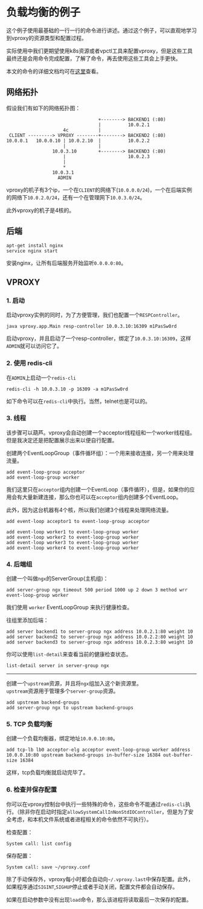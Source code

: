 # 负载均衡的例子

这个例子使用最基础的一行一行的命令进行讲述。通过这个例子，可以直观地学习到vproxy的资源类型和配置过程。

实际使用中我们更期望使用k8s资源或者vpctl工具来配置vproxy，但是这些工具最终还是会用命令完成配置，了解了命令，再去使用这些工具会上手更快。

本文的命令的详细文档均可在[这里](https://github.com/wkgcass/vproxy/blob/master/doc/command.md)查看。

## 网络拓扑

假设我们有如下的网络拓扑图：

```
                                  +--------> BACKEND1 (:80)
                                  |          10.0.2.1
                     4c           |
 CLIENT ---------> VPROXY --------+--------> BACKEND2 (:80)
10.0.0.1   10.0.0.10 | 10.0.2.10  |          10.0.2.2
                     |            |
                 10.0.3.10        +--------> BACKEND3 (:80)
                     |                       10.0.2.3
                     |
                     *
                 10.0.3.1
                   ADMIN
```

vproxy的机子有3个ip，一个在`CLIENT`的网络下(`10.0.0.0/24`)，一个在后端实例的网络下`10.0.2.0/24`，还有一个在管理网下`10.0.3.0/24`。

此外vproxy的机子是4核的。

## 后端

```
apt-get install nginx
service nginx start
```

安装nginx，让所有后端服务开始监听`0.0.0.0:80`。

## VPROXY

### 1. 启动

启动vproxy实例的同时，为了方便管理，我们也配置一个`RESPController`。

```
java vproxy.app.Main resp-controller 10.0.3.10:16309 m1PasSw0rd
```

启动vproxy，并且启动了一个resp-controller，绑定了`10.0.3.10:16309`，这样`ADMIN`就可以访问它了。

### 2. 使用 redis-cli

在`ADMIN`上启动一个`redis-cli`

```
redis-cli -h 10.0.3.10 -p 16309 -a m1PasSw0rd
```

如下命令可以在`redis-cli`中执行。当然，telnet也是可以的。

### 3. 线程

该步骤可以葫芦。vproxy会自动创建一个acceptor线程组和一个worker线程组。  
但是我决定还是把配置展示出来以便自行配置。

创建两个EventLoopGroup（事件循环组）：一个用来接收连接，另一个用来处理流量。

```
add event-loop-group acceptor
add event-loop-group worker
```

我们这里只在`acceptor`组内创建一个EventLoop（事件循环），但是，如果你的应用会有大量新建连接，那么你也可以在`acceptor`组内创建多个EventLoop。

此外，因为这台机器有4个核，所以我们创建3个线程来处理网络流量。

```
add event-loop acceptor1 to event-loop-group acceptor

add event-loop worker1 to event-loop-group worker
add event-loop worker2 to event-loop-group worker
add event-loop worker3 to event-loop-group worker
add event-loop worker4 to event-loop-group worker
```

### 4. 后端组

创建一个叫做`ngx`的ServerGroup(主机组)：

```
add server-group ngx timeout 500 period 1000 up 2 down 3 method wrr event-loop-group worker
```

我们使用 `worker` EventLoopGroup 来执行健康检查。

往组里添加后端：

```
add server backend1 to server-group ngx address 10.0.2.1:80 weight 10
add server backend2 to server-group ngx address 10.0.2.2:80 weight 10
add server backend3 to server-group ngx address 10.0.2.3:80 weight 10
```

你可以使用`list-detail`来查看当前的健康检查状态。

```
list-detail server in server-group ngx
```

---

创建一个`upstream`资源，并且将`ngx`组加入这个新资源里。  
`upstream`资源用于管理多个`server-group`资源。

```
add upstream backend-groups
add server-group ngx to upstream backend-groups
```

### 5. TCP 负载均衡

创建一个负载均衡器，绑定地址`10.0.0.10:80`。

```
add tcp-lb lb0 acceptor-elg acceptor event-loop-group worker address 10.0.0.10:80 upstream backend-groups in-buffer-size 16384 out-buffer-size 16384
```

这样，tcp负载均衡就启动完毕了。

### 6. 检查并保存配置

你可以在vproxy控制台中执行一些特殊的命令，这些命令不能通过`redis-cli`执行。（除非你在启动时指定`allowSystemCallInNonStdIOController`，但是为了安全考虑，和本机文件系统或者进程相关的命令依然不可执行）。

检查配置：

```
System call: list config
```

保存配置：

```
System call: save ~/vproxy.conf
```

除了手动保存外，vproxy每小时都会自动向`~/.vproxy.last`中保存配置。此外，如果程序通过`SIGINT`,`SIGHUP`停止或者手动关闭，配置文件都会自动保存。

如果在启动参数中没有出现`load`命令，那么该进程将读取最后一次保存的配置。
